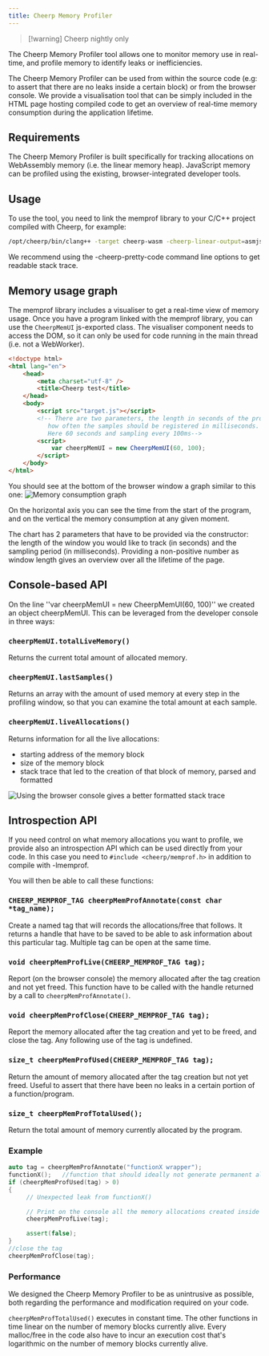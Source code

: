 ```yaml
---
title: Cheerp Memory Profiler
---
```


> [!warning] Cheerp nightly only

The Cheerp Memory Profiler tool allows one to monitor memory use in real-time, and profile memory to identify leaks or inefficiencies.

The Cheerp Memory Profiler can be used from within the source code (e.g: to assert that there are no leaks inside a certain block) or from the browser console. We provide a visualisation tool that can be simply included in the HTML page hosting compiled code to get an overview of real-time memory consumption during the application lifetime.

## Requirements

The Cheerp Memory Profiler is built specifically for tracking allocations on WebAssembly memory (i.e. the linear memory heap). JavaScript memory can be profiled using the existing, browser-integrated developer tools.

## Usage

To use the tool, you need to link the memprof library to your C/C++ project compiled with Cheerp, for example:

```bash
/opt/cheerp/bin/clang++ -target cheerp-wasm -cheerp-linear-output=asmjs -cheerp-pretty-code *.cpp -o target.js -lmemprof
```

We recommend using the -cheerp-pretty-code command line options to get readable stack trace.

## Memory usage graph

The memprof library includes a visualiser to get a real-time view of memory usage. Once you have a program linked with the memprof library, you can use the `CheerpMemUI` js-exported class. The visualiser component needs to access the DOM, so it can only be used for code running in the main thread (i.e. not a WebWorker).

```html
<!doctype html>
<html lang="en">
	<head>
		<meta charset="utf-8" />
		<title>Cheerp test</title>
	</head>
	<body>
		<script src="target.js"></script>
		<!-- There are two parameters, the length in seconds of the profiling window and
           how often the samples should be registered in milliseconds.
           Here 60 seconds and sampling every 100ms-->
		<script>
			var cheerpMemUI = new CheerpMemUI(60, 100);
		</script>
	</body>
</html>
```

You should see at the bottom of the browser window a graph similar to this one:
![Memory consumption graph](/cheerp/assets/MemProfUI_Graph.gif)

On the horizontal axis you can see the time from the start of the program, and on the vertical the memory consumption at any given moment.

The chart has 2 parameters that have to be provided via the constructor: the length of the window you would like to track (in seconds) and the sampling period (in milliseconds). Providing a non-positive number as window length gives an overview over all the lifetime of the page.

## Console-based API

On the line ''var cheerpMemUI = new CheerpMemUI(60, 100)'' we created an object cheerpMemUI. This can be leveraged from the developer console in three ways:

### `cheerpMemUI.totalLiveMemory()`

Returns the current total amount of allocated memory.

### `cheerpMemUI.lastSamples()`

Returns an array with the amount of used memory at every step in the profiling window, so that you can examine the total amount at each sample.

### `cheerpMemUI.liveAllocations()`

Returns information for all the live allocations:

- starting address of the memory block
- size of the memory block
- stack trace that led to the creation of that block of memory, parsed and formatted

![Using the browser console gives a better formatted stack trace](/cheerp/assets/MemProfUI_Console4.gif)

## Introspection API

If you need control on what memory allocations you want to profile, we provide also an introspection API which can be used directly from your code. In this case you need to `#include <cheerp/memprof.h>` in addition to compile with -lmemprof.

You will then be able to call these functions:

### `CHEERP_MEMPROF_TAG cheerpMemProfAnnotate(const char *tag_name);`

Create a named tag that will records the allocations/free that follows. It returns a handle that have to be saved to be able to ask information about this particular tag. Multiple tag can be open at the same time.

### `void cheerpMemProfLive(CHEERP_MEMPROF_TAG tag);`

Report (on the browser console) the memory allocated after the tag creation and not yet freed. This function have to be called with the handle returned by a call to `cheerpMemProfAnnotate()`.

### `void cheerpMemProfClose(CHEERP_MEMPROF_TAG tag);`

Report the memory allocated after the tag creation and yet to be freed, and close the tag. Any following use of the tag is undefined.

### `size_t cheerpMemProfUsed(CHEERP_MEMPROF_TAG tag);`

Return the amount of memory allocated after the tag creation but not yet freed. Useful to assert that there have been no leaks in a certain portion of a function/program.

### `size_t cheerpMemProfTotalUsed();`

Return the total amount of memory currently allocated by the program.

### Example

```cpp
auto tag = cheerpMemProfAnnotate("functionX wrapper");
functionX();   //function that should ideally not generate permanent allocations
if (cheerpMemProfUsed(tag) > 0)
{
     // Unexpected leak from functionX()

     // Print on the console all the memory allocations created inside functionX and not freed
     cheerpMemProfLive(tag);

     assert(false);
}
//close the tag
cheerpMemProfClose(tag);
```

### Performance

We designed the Cheerp Memory Profiler to be as unintrusive as possible, both regarding the performance and modification required on your code.

`cheerpMemProfTotalUsed()` executes in constant time. The other functions in time linear on the number of memory blocks currently alive. Every malloc/free in the code also have to incur an execution cost that's logarithmic on the number of memory blocks currently alive.
